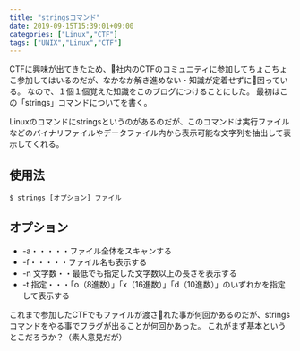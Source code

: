 ```yaml
---
title: "stringsコマンド"
date: 2019-09-15T15:39:01+09:00
categories: ["Linux","CTF"]
tags: ["UNIX","Linux","CTF"]
---
```


CTFに興味が出てきたため、社内のCTFのコミュニティに参加してちょこちょこ参加してはいるのだが、なかなか解き進めない・知識が定着せずに困っている。
なので、１個１個覚えた知識をこのブログにつけることにした。
最初はこの「strings」コマンドについてを書く。

Linuxのコマンドにstringsというのがあるのだが、このコマンドは実行ファイルなどのバイナリファイルやデータファイル内から表示可能な文字列を抽出して表示してくれる。

## 使用法

```shell
$ strings [オプション] ファイル
```

## オプション

- -a・・・・・ファイル全体をスキャンする
- -f・・・・・ファイル名も表示する
- -n 文字数・・最低でも指定した文字数以上の長さを表示する
- -t 指定・・・「o（8進数）」「x（16進数）」「d（10進数）」のいずれかを指定して表示する


これまで参加したCTFでもファイルが渡された事が何回かあるのだが、stringsコマンドをやる事でフラグが出ることが何回かあった。
これがまず基本というとこだろうか？（素人意見だが）